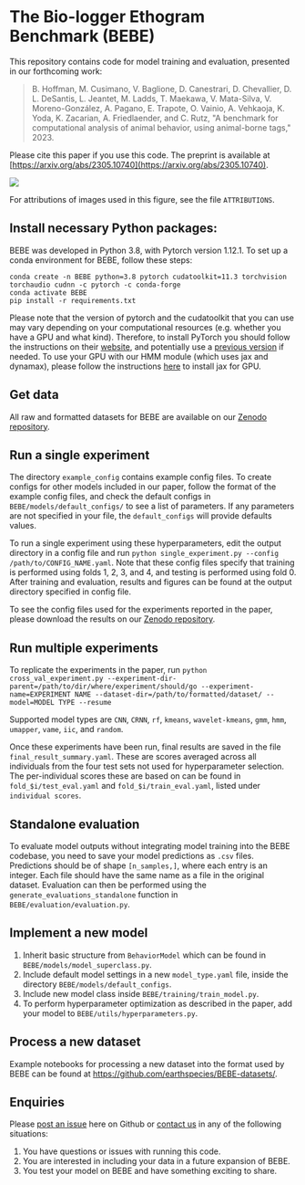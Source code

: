 # The Bio-logger Ethogram Benchmark (BEBE)

This repository contains code for model training and evaluation, presented in our forthcoming work:

> B. Hoffman, M. Cusimano, V. Baglione, D. Canestrari, D. Chevallier, D. L. DeSantis, L. Jeantet, M. Ladds, T. Maekawa, V. Mata-Silva, V. Moreno-González, A. Pagano, E. Trapote, O. Vainio, A. Vehkaoja, K. Yoda, K. Zacarian, A. Friedlaender, and C. Rutz, "A benchmark for computational analysis of animal behavior, using animal-borne tags," 2023. 

Please cite this paper if you use this code. The preprint is available at [https://arxiv.org/abs/2305.10740](https://arxiv.org/abs/2305.10740).

<img src="https://user-images.githubusercontent.com/72874445/228656286-3266a247-1935-451c-b315-6b506f7adc24.png">

For attributions of images used in this figure, see the file `ATTRIBUTIONS`.

## Install necessary Python packages:

BEBE was developed in Python 3.8, with Pytorch version 1.12.1. To set up a conda environment for BEBE, follow these steps:

```
conda create -n BEBE python=3.8 pytorch cudatoolkit=11.3 torchvision torchaudio cudnn -c pytorch -c conda-forge
conda activate BEBE
pip install -r requirements.txt
```

Please note that the version of pytorch and the cudatoolkit that you can use may vary depending on your computational resources (e.g. whether you have a GPU and what kind). Therefore, to install PyTorch you should follow the instructions on their [website](https://pytorch.org/get-started/locally/), and potentially use a [previous version](https://pytorch.org/get-started/previous-versions/) if needed. To use your GPU with our HMM module (which uses jax and dynamax), please follow the instructions [here](https://github.com/google/jax#pip-installation-gpu-cuda-installed-via-pip-easier) to install jax for GPU.

## Get data

All raw and formatted datasets for BEBE are available on our [Zenodo repository](https://zenodo.org/record/7947104).

## Run a single experiment

The directory `example_config` contains example config files. To create configs for other models included in our paper, follow the format of the example config files, and check the default configs in `BEBE/models/default_configs/` to see a list of parameters. If any parameters are not specified in your file, the `default_configs` will provide defaults values. 

To run a single experiment using these hyperparameters, edit the output directory in a config file and run `python single_experiment.py --config /path/to/CONFIG_NAME.yaml`. Note that these config files specify that training is performed using folds 1, 2, 3, and 4, and testing is performed using fold 0. After training and evaluation, results and figures can be found at the output directory specified in config file. 

To see the config files used for the experiments reported in the paper, please download the results on our [Zenodo repository](https://zenodo.org/record/7947104).

## Run multiple experiments

To replicate the experiments in the paper, run `python cross_val_experiment.py --experiment-dir-parent=/path/to/dir/where/experiment/should/go --experiment-name=EXPERIMENT NAME --dataset-dir=/path/to/formatted/dataset/ --model=MODEL TYPE --resume`

Supported model types are `CNN`, `CRNN`, `rf`, `kmeans`, `wavelet-kmeans`, `gmm`, `hmm`, `umapper`, `vame`, `iic`, and `random`.

Once these experiments have been run, final results are saved in the file `final_result_summary.yaml`. These are scores averaged across all individuals from the four test sets not used for hyperparameter selection. The per-individual scores these are based on can be found in `fold_$i/test_eval.yaml` and `fold_$i/train_eval.yaml`, listed under `individual scores`.

## Standalone evaluation

To evaluate model outputs without integrating model training into the BEBE codebase, you need to save your model predictions as `.csv` files. Predictions should be of shape `[n_samples,]`, where each entry is an integer. Each file should have the same name as a file in the original dataset. Evaluation can then be performed using the `generate_evaluations_standalone` function in `BEBE/evaluation/evaluation.py`.

## Implement a new model

1. Inherit basic structure from `BehaviorModel` which can be found in `BEBE/models/model_superclass.py`.
2. Include default model settings in a new `model_type.yaml` file, inside the directory `BEBE/models/default_configs`.
3. Include new model class inside `BEBE/training/train_model.py`.
4. To perform hyperparameter optimization as described in the paper, add your model to `BEBE/utils/hyperparameters.py`.

## Process a new dataset

Example notebooks for processing a new dataset into the format used by BEBE can be found at <https://github.com/earthspecies/BEBE-datasets/>.

## Enquiries

Please [post an issue](https://github.com/earthspecies/BEBE/issues) here on Github or [contact us](mailto:benjamin@earthspecies.org) in any of the following situations:

1. You have questions or issues with running this code.
2. You are interested in including your data in a future expansion of BEBE.
3. You test your model on BEBE and have something exciting to share.



